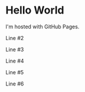 <html>
    <head>
        <meta charset="UTF-8">
    </head>
<body>
<h1>Hello World</h1>
<p>I'm hosted with GitHub Pages.</p>
    <p>Line #2</p>
    <p>Line #3</p>
    <p>Line #4</p>
    <p>Line #5</p>
    <p>Line #6</p>
    
</body>
</html>
